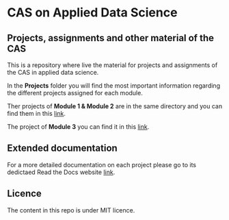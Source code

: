 # CAS on Applied Data Science

## Projects, assignments and other material of the CAS

This is a repository where live the material for projects and assignments of the CAS in applied data science.

In the **Projects** folder you will find the most important information regarding the different projects assigned for each module.

Ther projects of **Module 1 & Module 2** are in the same directory and you can find them in this [link][M1&M2_proj_link].

The project of **Module 3** you can find it in this [link][M3_proj_link].

## Extended documentation

For a more detailed documentation on each project please go to its dedictaed Read the Docs website [link][Read_the_docs_link].

## Licence

The content in this repo is under MIT licence.

[proj_link]: <https://github.com/rjlopez2/ADS_CAS_Bern_2020/tree/main/Projects>
[M1&M2_proj_link]: <https://github.com/rjlopez2/ADS_CAS_Bern_2020/tree/main/Projects/M1%20and%20M2>
[M3_proj_link]: <https://github.com/rjlopez2/ADS_CAS_Bern_2020/tree/main/Projects/M3/new_project>
[Read_the_docs_link]: <https://ads-cas-bern-2020.readthedocs.io/en/latest/index.html>
